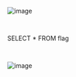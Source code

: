 ![image](https://github.com/petriQore/CreativeMinds-2024-Qualifier-CTF/assets/123587287/00beb699-e2cd-4621-85ce-79710137e366)

<br>

SELECT * FROM flag

<br>

![image](https://github.com/petriQore/CreativeMinds-2024-Qualifier-CTF/assets/123587287/920e732c-793e-4424-bea8-8272f6f0c9fa)

